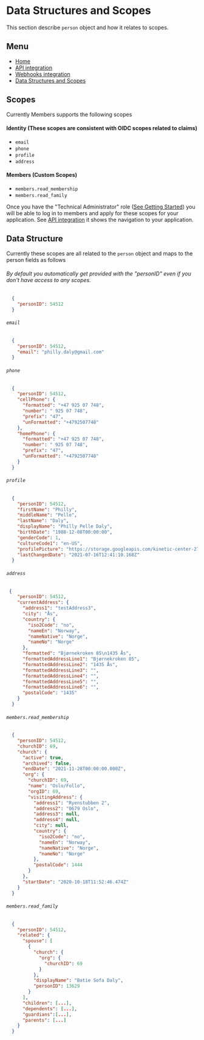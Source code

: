 # Data Structures and Scopes
This section describe `person` object and how it relates to scopes.

## Menu
- [Home](index.md)
- [API integration](api-integration.md)
- [Webhooks integration](webhooks.md)
- [Data Structures and Scopes](data-structures-and-scopes.md)

## Scopes
Currently Members supports the following scopes
#### Identity (These scopes are consistent with OIDC scopes related to claims)
- `email`
- `phone`
- `profile`
- `address`


#### Members (Custom Scopes)
- `members.read_membership`
- `members.read_family`

Once you have the "Technical Administrator" role ([See Getting Started](index.md)) you will be able to log in to members and apply for these scopes for your application. See [API integration](api-integration.md) it shows the navigation to your application.

## Data Structure
Currently these scopes are all related to the `person` object and maps to the person fields as follows

###### By default you automatically get provided with the "personID" even if you don't have access to any scopes.
```json
  {
    "personID": 54512
  }
```
###### `email`
```json
  {
    "personID": 54512,
    "email": "philly.daly@gmail.com"
  }
```
###### `phone`
```json
  {
    "personID": 54512,
    "cellPhone": {
      "formatted": "+47 925 07 748",
      "number": " 925 07 748",
      "prefix": "47",
      "unFormatted": "+4792507748"
    },
    "homePhone": {
      "formatted": "+47 925 07 748",
      "number": " 925 07 748",
      "prefix": "47",
      "unFormatted": "+4792507748"
    }
  }
```
###### `profile`
```json
  {
    "personID": 54512,
    "firstName": "Philly",
    "middleName": "Pelle",
    "lastName": "Daly",
    "displayName": "Philly Pelle Daly",
    "birthDate": "1988-12-08T00:00:00",
    "genderCode": 1,
    "cultureCode1": "en-US",
    "profilePicture": "https://storage.googleapis.com/kinetic-center-276213_profile-pictures/178509735_a0mdd0q2qh.jpg",
    "lastChangedDate": "2021-07-16T12:41:10.168Z"
  }
```
###### `address`
```json
 {
    "personID": 54512,
    "currentAddress": {
      "address1": "testAddress3",
      "city": "Ås",
      "country": {
        "iso2Code": "no",
        "nameEn": "Norway",
        "nameNative": "Norge",
        "nameNo": "Norge"
      },
      "formatted": "Bjørnekroken 85\n1435 Ås",
      "formattedAddressLine1": "Bjørnekroken 85",
      "formattedAddressLine2": "1435 Ås",
      "formattedAddressLine3": "",
      "formattedAddressLine4": "",
      "formattedAddressLine5": "",
      "formattedAddressLine6": "",
      "postalCode": "1435"
    }
  }
```
###### `members.read_membership`
```json
  {
    "personID": 54512,
    "churchID": 69,
    "church": {
      "active": true,
      "archived": false,
      "endDate": "2021-11-28T00:00:00.000Z",
      "org": {
        "churchID": 69,
        "name": "Oslo/Follo",
        "orgID": 69,
        "visitingAddress": {
          "address1": "Ryenstubben 2",
          "address2": "0679 Oslo",
          "address3": null,
          "address4": null,
          "city": null,
          "country": {
            "iso2Code": "no",
            "nameEn": "Norway",
            "nameNative": "Norge",
            "nameNo": "Norge"
          },
          "postalCode": 1444
        }
      },
      "startDate": "2020-10-18T11:52:46.474Z"
    }
  }
```
###### `members.read_family`
```json
  {
    "personID": 54512,
    "related": {
      "spouse": [
        {
          "church": {
            "org": {
              "churchID": 69
            }
          },
          "displayName": "Batie Sofa Daly",
          "personID": 13629
        }
      ],
      "children": [...],
      "dependents": [...],
      "guardians":[...],
      "parents": [...]
    }
  }
```
